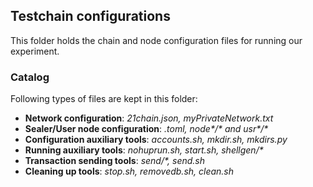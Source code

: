 ## **Testchain configurations**
This folder holds the chain and node configuration files for running our experiment.

### **Catalog**
Following types of files are kept in this folder:

* **Network configuration**: *21chain.json, myPrivateNetwork.txt*
* **Sealer/User node configuration**: *.toml, node\*/\* and usr\*/\**
* **Configuration auxiliary tools**: *accounts.sh, mkdir.sh, mkdirs.py*
* **Running auxiliary tools**: *nohuprun.sh, start.sh, shellgen/\**
* **Transaction sending tools**: *send/\*, send.sh*
* **Cleaning up tools**: *stop.sh, removedb.sh, clean.sh*
